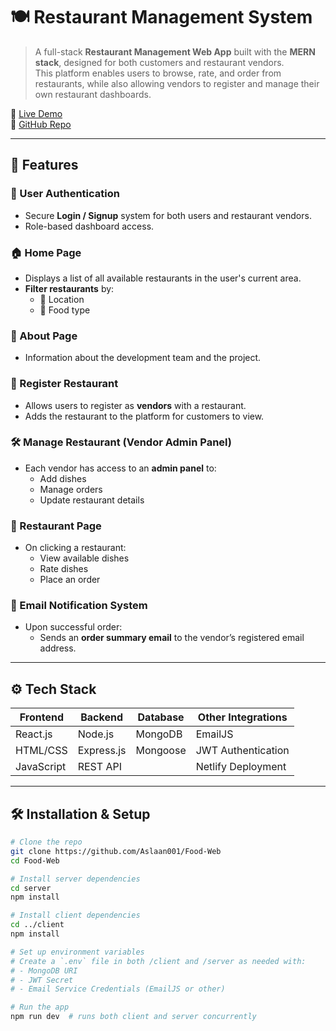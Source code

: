 # 🍽️ Restaurant Management System

> A full-stack **Restaurant Management Web App** built with the **MERN stack**, designed for both customers and restaurant vendors.  
> This platform enables users to browse, rate, and order from restaurants, while also allowing vendors to register and manage their own restaurant dashboards.

🚀 [Live Demo](https://app.netlify.com/projects/transcendent-fairy-df80de/overview)  
📁 [GitHub Repo](https://github.com/Aslaan001/Food-Web)

---

## 📌 Features

### 🔐 User Authentication
- Secure **Login / Signup** system for both users and restaurant vendors.
- Role-based dashboard access.

### 🏠 Home Page
- Displays a list of all available restaurants in the user's current area.
- **Filter restaurants** by:
  - 📍 Location
  - 🍱 Food type

### 🧾 About Page
- Information about the development team and the project.

### 🏢 Register Restaurant
- Allows users to register as **vendors** with a restaurant.
- Adds the restaurant to the platform for customers to view.

### 🛠️ Manage Restaurant (Vendor Admin Panel)
- Each vendor has access to an **admin panel** to:
  - Add dishes
  - Manage orders
  - Update restaurant details

### 🍛 Restaurant Page
- On clicking a restaurant:
  - View available dishes
  - Rate dishes
  - Place an order

### 📧 Email Notification System
- Upon successful order:
  - Sends an **order summary email** to the vendor’s registered email address.

---

## ⚙️ Tech Stack

| Frontend       | Backend        | Database | Other Integrations     |
|----------------|----------------|----------|-------------------------|
| React.js       | Node.js        | MongoDB  | EmailJS                 |
| HTML/CSS       | Express.js     | Mongoose | JWT Authentication      |
| JavaScript     | REST API       |          | Netlify Deployment      |

---

## 🛠️ Installation & Setup

```bash
# Clone the repo
git clone https://github.com/Aslaan001/Food-Web
cd Food-Web

# Install server dependencies
cd server
npm install

# Install client dependencies
cd ../client
npm install

# Set up environment variables
# Create a `.env` file in both /client and /server as needed with:
# - MongoDB URI
# - JWT Secret
# - Email Service Credentials (EmailJS or other)

# Run the app
npm run dev  # runs both client and server concurrently
